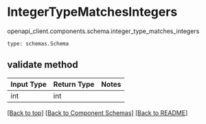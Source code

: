 # IntegerTypeMatchesIntegers
openapi_client.components.schema.integer_type_matches_integers
```
type: schemas.Schema
```

## validate method
Input Type | Return Type | Notes
------------ | ------------- | -------------
int | int |

[[Back to top]](#top) [[Back to Component Schemas]](../../../README.md#Component-Schemas) [[Back to README]](../../../README.md)

